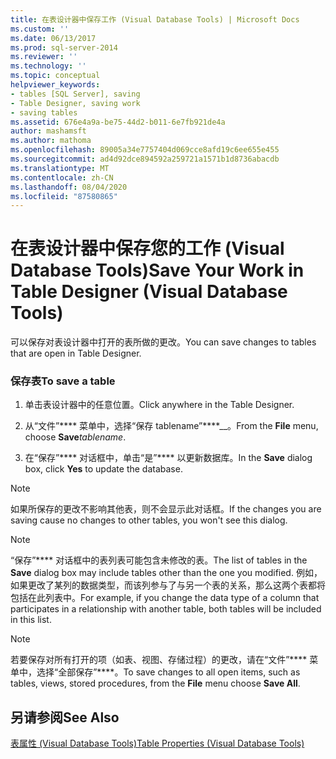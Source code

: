 ```yaml
---
title: 在表设计器中保存工作 (Visual Database Tools) | Microsoft Docs
ms.custom: ''
ms.date: 06/13/2017
ms.prod: sql-server-2014
ms.reviewer: ''
ms.technology: ''
ms.topic: conceptual
helpviewer_keywords:
- tables [SQL Server], saving
- Table Designer, saving work
- saving tables
ms.assetid: 676e4a9a-be75-44d2-b011-6e7fb921de4a
author: mashamsft
ms.author: mathoma
ms.openlocfilehash: 89005a34e7757404d069cce8afd19c6ee655e455
ms.sourcegitcommit: ad4d92dce894592a259721a1571b1d8736abacdb
ms.translationtype: MT
ms.contentlocale: zh-CN
ms.lasthandoff: 08/04/2020
ms.locfileid: "87580865"
---
```

# <a name="save-your-work-in-table-designer-visual-database-tools"></a><span data-ttu-id="e849f-102">在表设计器中保存您的工作 (Visual Database Tools)</span><span class="sxs-lookup"><span data-stu-id="e849f-102">Save Your Work in Table Designer (Visual Database Tools)</span></span>
  <span data-ttu-id="e849f-103">可以保存对表设计器中打开的表所做的更改。</span><span class="sxs-lookup"><span data-stu-id="e849f-103">You can save changes to tables that are open in Table Designer.</span></span>  
  
### <a name="to-save-a-table"></a><span data-ttu-id="e849f-104">保存表</span><span class="sxs-lookup"><span data-stu-id="e849f-104">To save a table</span></span>  
  
1.  <span data-ttu-id="e849f-105">单击表设计器中的任意位置。</span><span class="sxs-lookup"><span data-stu-id="e849f-105">Click anywhere in the Table Designer.</span></span>  
  
2.  <span data-ttu-id="e849f-106">从“文件”\*\*\*\* 菜单中，选择“保存 tablename”\*\*\*\*__。</span><span class="sxs-lookup"><span data-stu-id="e849f-106">From the **File** menu, choose **Save**_tablename_.</span></span>  
  
3.  <span data-ttu-id="e849f-107">在“保存”\*\*\*\* 对话框中，单击“是”\*\*\*\* 以更新数据库。</span><span class="sxs-lookup"><span data-stu-id="e849f-107">In the **Save** dialog box, click **Yes** to update the database.</span></span>  
  
> [!NOTE]  
>  <span data-ttu-id="e849f-108">如果所保存的更改不影响其他表，则不会显示此对话框。</span><span class="sxs-lookup"><span data-stu-id="e849f-108">If the changes you are saving cause no changes to other tables, you won't see this dialog.</span></span>  
  
> [!NOTE]  
>  <span data-ttu-id="e849f-109">“保存”\*\*\*\* 对话框中的表列表可能包含未修改的表。</span><span class="sxs-lookup"><span data-stu-id="e849f-109">The list of tables in the **Save** dialog box may include tables other than the one you modified.</span></span> <span data-ttu-id="e849f-110">例如，如果更改了某列的数据类型，而该列参与了与另一个表的关系，那么这两个表都将包括在此列表中。</span><span class="sxs-lookup"><span data-stu-id="e849f-110">For example, if you change the data type of a column that participates in a relationship with another table, both tables will be included in this list.</span></span>  
  
> [!NOTE]  
>  <span data-ttu-id="e849f-111">若要保存对所有打开的项（如表、视图、存储过程）的更改，请在“文件”\*\*\*\* 菜单中，选择“全部保存”\*\*\*\*。</span><span class="sxs-lookup"><span data-stu-id="e849f-111">To save changes to all open items, such as tables, views, stored procedures, from the **File** menu choose **Save All**.</span></span>  
  
## <a name="see-also"></a><span data-ttu-id="e849f-112">另请参阅</span><span class="sxs-lookup"><span data-stu-id="e849f-112">See Also</span></span>  
 [<span data-ttu-id="e849f-113">表属性 (Visual Database Tools)</span><span class="sxs-lookup"><span data-stu-id="e849f-113">Table Properties &#40;Visual Database Tools&#41;</span></span>](../ssms/visual-db-tools/visual-database-tools.md)  
  
  
